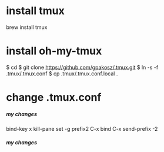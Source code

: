 
# install tmux
brew install tmux


# install oh-my-tmux
$ cd
$ git clone https://github.com/gpakosz/.tmux.git
$ ln -s -f .tmux/.tmux.conf
$ cp .tmux/.tmux.conf.local .

# change .tmux.conf
##### my changes #########
bind-key x kill-pane
set -g prefix2 C-x
bind C-x send-prefix -2
##### my changes #########



